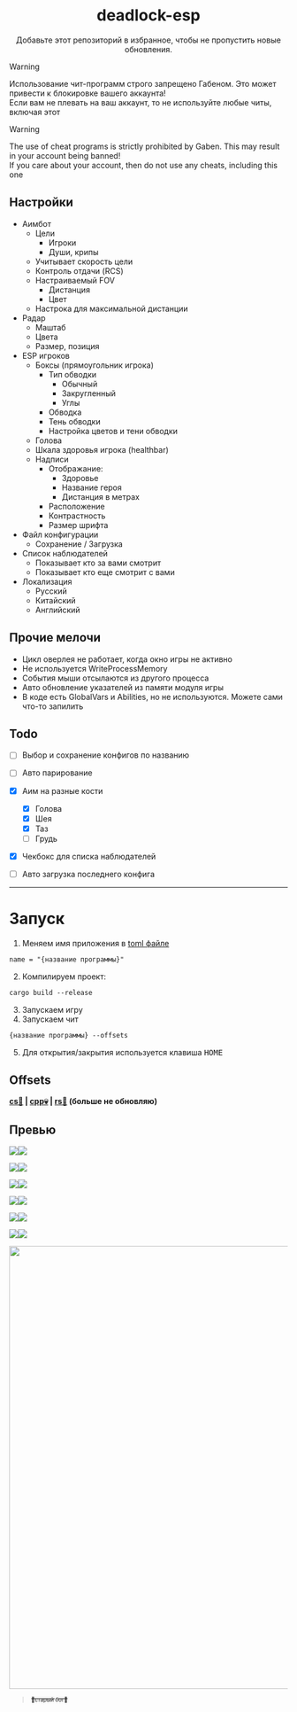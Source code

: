 
<h1 align="center">
      deadlock-esp
</h1>

<p align="center">
Добавьте этот репозиторий в избранное, чтобы не пропустить новые обновления.<br>
</p>

> [!WARNING]
> Использование чит-программ строго запрещено Габеном. Это может привести к блокировке вашего аккаунта!<br>
> Если вам не плевать на ваш аккаунт, то не используйте любые читы, включая этот

> [!WARNING]
> The use of cheat programs is strictly prohibited by Gaben. This may result in your account being banned!<br>
> If you care about your account, then do not use any cheats, including this one

## Настройки

+ Аимбот
   - Цели
      - Игроки
      - Души, крипы
   - Учитывает скорость цели
   - Контроль отдачи (RCS)
   - Настраиваемый FOV
      - Дистанция
      - Цвет
   - Настрока для максимальной дистанции
+ Радар
   - Маштаб
   - Цвета
   - Размер, позиция
+ ESP игроков
   - Боксы (прямоугольник игрока)
      - Тип обводки
         - Обычный
         - Закругленный
         - Углы
      - Обводка
      - Тень обводки
      - Настройка цветов и тени обводки
   - Голова
   - Шкала здоровья игрока (healthbar)
   - Надписи
      - Отображание:
         - Здоровье
         - Название героя
         - Дистанция в метрах
      - Расположение
      - Контрастность
      - Размер шрифта
+ Файл конфигурации
   - Сохранение / Загрузка
+ Список наблюдателей
   - Показывает кто за вами смотрит
   - Показывает кто еще смотрит с вами
+ Локализация
   - Русский
   - Китайский
   - Английский

## Прочие мелочи
   - Цикл оверлея не работает, когда окно игры не активно
   - Не используется WriteProcessMemory
   - События мыши отсылаются из другого процесса
   - Авто обновление указателей из памяти модуля игры
   - В коде есть GlobalVars и Abilities, но не используются. Можете сами что-то запилить

## Todo

- [ ] Выбор и сохранение конфигов по названию
- [ ] Авто парирование
- [x] Аим на разные кости
   - [x] Голова
   - [x] Шея
   - [x] Таз
   - [ ] Грудь
- [x] Чекбокс для списка наблюдателей
- [ ] Авто загрузка последнего конфига


<hr>

# Запуск 

1. Меняем имя приложения в [toml файле](https://github.com/Loara228/deadlock-esp/blob/master/Cargo.toml)

```txt 
name = "{название программы}"
```

2. Компилируем проект:

```txt
cargo build --release
```

3. Запускаем игру
4. Запускаем чит

```txt
{название программы} --offsets
```

5. Для открытия/закрытия используется клавиша <kbd>HOME</kbd>

## Offsets

<div align="left">
<b>
      <a href="https://github.com/Loara228/deadlock-esp/blob/master/offsets/client_dll.cs">cs💜</a> | 
      <a href="https://github.com/Loara228/deadlock-esp/blob/master/offsets/client_dll.hpp">cpp💀</a> | 
      <a href="https://github.com/Loara228/deadlock-esp/blob/master/offsets/client_dll.rs">rs🦀</a>
      (больше не обновляю)
</b>
</div>

## Превью

![](images/1.png)![](preview)

![](images/spec.png)![](preview)

![](images/3.png)![](preview)

![](images/4.png)![](preview)

![](images/5.png)![](preview)

![](images/esp1.png)![](preview)

<div align = "center">
<img src="https://github.com/user-attachments/assets/5aa2dd1b-b106-4831-9c70-df3a672da18b" height=" 800"/>
</div>

> <a href="https://www.youtube.com/watch?v=3nJs6GPmEZs"><sub><sub>💪старый бог💪</sup></sub></a>

